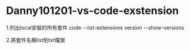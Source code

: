 # Danny101201-vs-code-exstension

1.列出local安裝的所有套件
code --list-extensions version --show-versions

2.將套件名稱list到txt檔案
